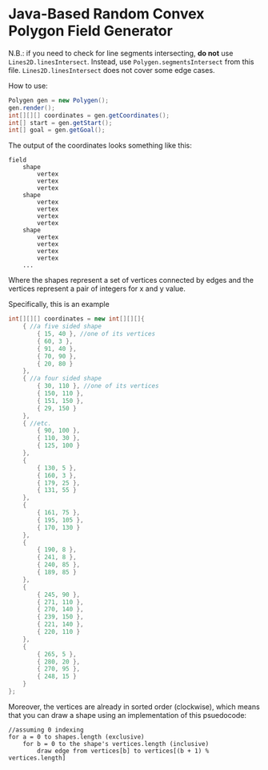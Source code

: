 # Java-Based Random Convex Polygon Field Generator

N.B.: if you need to check for line segments intersecting, **do not** use
`Lines2D.linesIntersect`. Instead, use `Polygen.segmentsIntersect` from this
file. `Lines2D.linesIntersect` does not cover some edge cases.

How to use:

```java
Polygen gen = new Polygen();
gen.render();
int[][][] coordinates = gen.getCoordinates();
int[] start = gen.getStart();
int[] goal = gen.getGoal();
```


The output of the coordinates looks something like this:

```
field
    shape
        vertex
        vertex
        vertex
    shape
        vertex
        vertex
        vertex
        vertex
    shape
        vertex
        vertex
        vertex
        vertex
    ...
``` 

Where the shapes represent a set of vertices connected by edges and the 
vertices represent a pair of integers for x and y value.

Specifically, this is an example

```java
int[][][] coordinates = new int[][][]{
    { //a five sided shape
        { 15, 40 }, //one of its vertices
        { 60, 3 },
        { 91, 40 },
        { 70, 90 },
        { 20, 80 }
    },
    { //a four sided shape
        { 30, 110 }, //one of its vertices
        { 150, 110 },
        { 151, 150 },
        { 29, 150 }
    },
    { //etc.
        { 90, 100 },
        { 110, 30 },
        { 125, 100 }
    },
    {
        { 130, 5 },
        { 160, 3 },
        { 179, 25 },
        { 131, 55 }
    },
    {
        { 161, 75 },
        { 195, 105 },
        { 170, 130 }
    },
    {
        { 190, 8 },
        { 241, 8 },
        { 240, 85 },
        { 189, 85 }
    },
    {
        { 245, 90 },
        { 271, 110 },
        { 270, 140 },
        { 239, 150 },
        { 221, 140 },
        { 220, 110 }
    },
    {
        { 265, 5 },
        { 280, 20 },
        { 270, 95 },
        { 248, 15 }
    }
};
```
Moreover, the vertices are already in sorted order (clockwise), which means
that you can draw a shape using an implementation of this psuedocode:

```
//assuming 0 indexing
for a = 0 to shapes.length (exclusive)
    for b = 0 to the shape's vertices.length (inclusive)
        draw edge from vertices[b] to vertices[(b + 1) % vertices.length]
```

